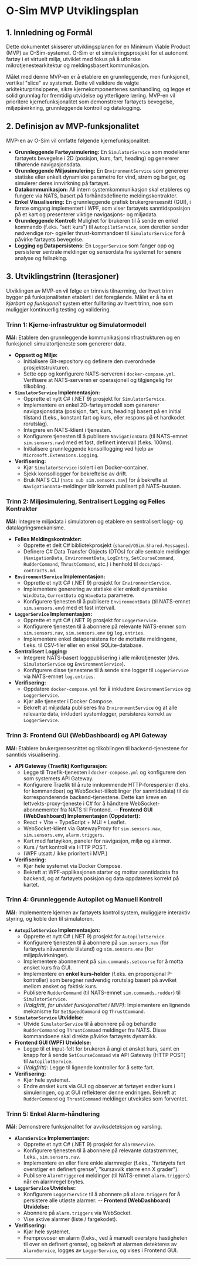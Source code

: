 # O-Sim MVP Utviklingsplan

## 1. Innledning og Formål

Dette dokumentet skisserer utviklingsplanen for en Minimum Viable Product (MVP) av O-Sim-systemet. O-Sim er et simuleringsprosjekt for et autonomt fartøy i et virtuelt miljø, utviklet med fokus på å utforske mikrotjenestearkitektur og meldingsbasert kommunikasjon.

Målet med denne MVP-en er å etablere en grunnleggende, men funksjonell, vertikal "slice" av systemet. Dette vil validere de valgte arkitekturprinsippene, sikre kjernekomponentenes samhandling, og legge et solid grunnlag for fremtidig utvidelse og ytterligere læring. MVP-en vil prioritere kjernefunksjonalitet som demonstrerer fartøyets bevegelse, miljøpåvirkning, grunnleggende kontroll og datalogging.

## 2. Definisjon av MVP-funksjonalitet

MVP-en av O-Sim vil omfatte følgende kjernefunksjonalitet:

- **Grunnleggende Fartøysimulering:** En `SimulatorService` som modellerer fartøyets bevegelse i 2D (posisjon, kurs, fart, heading) og genererer tilhørende navigasjonsdata.
- **Grunnleggende Miljøsimulering:** En `EnvironmentService` som genererer statiske eller enkelt dynamiske parametre for vind, strøm og bølger, og simulerer deres innvirkning på fartøyet.
- **Datakommunikasjon:** All intern systemkommunikasjon skal etableres og fungere via NATS, basert på forhåndsdefinerte meldingskontrakter.
- **Enkel Visualisering:** En grunnleggende grafisk brukergrensesnitt (GUI), i første omgang implementert i WPF, som viser fartøyets sanntidsposisjon på et kart og presenterer viktige navigasjons- og miljødata.
- **Grunnleggende Kontroll:** Mulighet for brukeren til å sende en enkel kommando (f.eks. "sett kurs") til `AutopilotService`, som deretter sender nødvendige ror- og/eller thrust-kommandoer til `SimulatorService` for å påvirke fartøyets bevegelse.
- **Logging og Datapersistens:** En `LoggerService` som fanger opp og persisterer sentrale meldinger og sensordata fra systemet for senere analyse og feilsøking.

## 3. Utviklingstrinn (Iterasjoner)

Utviklingen av MVP-en vil følge en trinnvis tilnærming, der hvert trinn bygger på funksjonaliteten etablert i det foregående. Målet er å ha et _kjørbart og funksjonelt_ system etter fullføring av hvert trinn, noe som muliggjør kontinuerlig testing og validering.

### Trinn 1: Kjerne-infrastruktur og Simulatormodell

**Mål:** Etablere den grunnleggende kommunikasjonsinfrastrukturen og en funksjonell simulatortjeneste som genererer data.

- **Oppsett og Miljø:**
  - Initialisere Git-repository og definere den overordnede prosjektstrukturen.
  - Sette opp og konfigurere NATS-serveren i `docker-compose.yml`. Verifisere at NATS-serveren er operasjonell og tilgjengelig for tilkobling.
- **`SimulatorService` Implementasjon:**
  - Opprette et nytt C# (.NET 9) prosjekt for `SimulatorService`.
  - Implementere en enkel 2D-fartøysmodell som genererer navigasjonsdata (posisjon, fart, kurs, heading) basert på en initial tilstand (f.eks., konstant fart og kurs, eller respons på et hardkodet rorutslag).
  - Integrere en NATS-klient i tjenesten.
  - Konfigurere tjenesten til å publisere `NavigationData` (til NATS-emnet `sim.sensors.nav`) med et fast, definert intervall (f.eks. 100ms).
  - Initialisere grunnleggende konsolllogging ved hjelp av `Microsoft.Extensions.Logging`.
- **Verifisering:**
  - Kjør `SimulatorService` isolert i en Docker-container.
  - Sjekk konsolllogger for bekreftelse av drift.
  - Bruk NATS CLI (`nats sub sim.sensors.nav`) for å bekrefte at `NavigationData`-meldinger blir korrekt publisert på NATS-bussen.

### Trinn 2: Miljøsimulering, Sentralisert Logging og Felles Kontrakter

**Mål:** Integrere miljødata i simulatoren og etablere en sentralisert logg- og datalagringsmekanisme.

- **Felles Meldingskontrakter:**
  - Opprette et delt C# bibliotekprosjekt (`shared/OSim.Shared.Messages`).
  - Definere C# Data Transfer Objects (DTOs) for alle sentrale meldinger (`NavigationData`, `EnvironmentData`, `LogEntry`, `SetCourseCommand`, `RudderCommand`, `ThrustCommand`, etc.) i henhold til `docs/api-contracts.md`.
- **`EnvironmentService` Implementasjon:**
  - Opprette et nytt C# (.NET 9) prosjekt for `EnvironmentService`.
  - Implementere generering av statiske eller enkelt dynamiske `WindData`, `CurrentData` og `WaveData` parametre.
  - Konfigurere tjenesten til å publisere `EnvironmentData` (til NATS-emnet `sim.sensors.env`) med et fast intervall.
- **`LoggerService` Implementasjon:**
  - Opprette et nytt C# (.NET 9) prosjekt for `LoggerService`.
  - Konfigurere tjenesten til å abonnere på relevante NATS-emner som `sim.sensors.nav`, `sim.sensors.env` og `log.entries`.
  - Implementere enkel datapersistens for de mottatte meldingene, f.eks. til CSV-filer eller en enkel SQLite-database.
- **Sentralisert Logging:**
  - Integrere NATS-basert loggpublisering i alle mikrotjenester (dvs. `SimulatorService` og `EnvironmentService`).
  - Konfigurere disse tjenestene til å sende sine logger til `LoggerService` via NATS-emnet `log.entries`.
- **Verifisering:**
  - Oppdatere `docker-compose.yml` for å inkludere `EnvironmentService` og `LoggerService`.
  - Kjør alle tjenester i Docker Compose.
  - Bekreft at miljødata publiseres fra `EnvironmentService` og at alle relevante data, inkludert systemlogger, persisteres korrekt av `LoggerService`.

### Trinn 3: Frontend GUI (WebDashboard) og API Gateway

**Mål:** Etablere brukergrensesnittet og tilkoblingen til backend-tjenestene for sanntids visualisering.

- **API Gateway (Traefik) Konfigurasjon:**
  - Legge til Traefik-tjenesten i `docker-compose.yml` og konfigurere den som systemets API Gateway.
  - Konfigurere Traefik til å rute innkommende HTTP-forespørsler (f.eks. for kommandoer) og WebSocket-tilkoblinger (for sanntidsdata) til de korresponderende backend-tjenestene. Dette kan kreve en lettvekts-proxy-tjeneste i C# for å håndtere WebSocket-abonnementer fra NATS til Frontend.
    -- **Frontend GUI (WebDashboard) Implementasjon (Oppdatert):**
  - React + Vite + TypeScript + MUI + Leaflet.
  - WebSocket-klient via GatewayProxy for `sim.sensors.nav`, `sim.sensors.env`, `alarm.triggers`.
  - Kart med fartøyikon, paneler for navigasjon, miljø og alarmer.
  - Kurs / fart kontroll via HTTP POST.
  - (WPF utsatt / ikke prioritert i MVP.)
- **Verifisering:**
  - Kjør hele systemet via Docker Compose.
  - Bekreft at WPF-applikasjonen starter og mottar sanntidsdata fra backend, og at fartøyets posisjon og data oppdateres korrekt på kartet.

### Trinn 4: Grunnleggende Autopilot og Manuell Kontroll

**Mål:** Implementere kjernen av fartøyets kontrollsystem, muliggjøre interaktiv styring, og koble den til simulatoren.

- **`AutopilotService` Implementasjon:**
  - Opprette et nytt C# (.NET 9) prosjekt for `AutopilotService`.
  - Konfigurere tjenesten til å abonnere på `sim.sensors.nav` (for fartøyets nåværende tilstand) og `sim.sensors.env` (for miljøpåvirkninger).
  - Implementere abonnement på `sim.commands.setcourse` for å motta ønsket kurs fra GUI.
  - Implementere en **enkel kurs-holder** (f.eks. en proporsjonal P-kontroller) som beregner nødvendig rorutslag basert på avviket mellom ønsket og faktisk kurs.
  - Publisere `RudderCommand` (til NATS-emnet `sim.commands.rudder`) til `SimulatorService`.
  - _(Valgfritt, for utvidet funksjonalitet i MVP)_: Implementere en lignende mekanisme for `SetSpeedCommand` og `ThrustCommand`.
- **`SimulatorService` Utvidelse:**
  - Utvide `SimulatorService` til å abonnere på og behandle `RudderCommand` og `ThrustCommand` meldinger fra NATS. Disse kommandoene skal direkte påvirke fartøyets dynamikk.
- **Frontend GUI (WPF) Utvidelse:**
  - Legge til et input-felt for brukeren å angi et ønsket kurs, samt en knapp for å sende `SetCourseCommand` via API Gateway (HTTP POST) til `AutopilotService`.
  - _(Valgfritt)_: Legge til lignende kontroller for å sette fart.
- **Verifisering:**
  - Kjør hele systemet.
  - Endre ønsket kurs via GUI og observer at fartøyet endrer kurs i simuleringen, og at GUI reflekterer denne endringen. Bekreft at `RudderCommand` og `ThrustCommand` meldinger utveksles som forventet.

### Trinn 5: Enkel Alarm-håndtering

**Mål:** Demonstrere funksjonalitet for avviksdeteksjon og varsling.

- **`AlarmService` Implementasjon:**
  - Opprette et nytt C# (.NET 9) prosjekt for `AlarmService`.
  - Konfigurere tjenesten til å abonnere på relevante datastrømmer, f.eks., `sim.sensors.nav`.
  - Implementere en eller flere enkle alarmregler (f.eks., "fartøyets fart overstiger en definert grense", "kursavvik større enn X grader").
  - Publisere `AlarmTriggered` meldinger (til NATS-emnet `alarm.triggers`) når en alarmregel brytes.
- **`LoggerService` Utvidelse:**
  - Konfigurere `LoggerService` til å abonnere på `alarm.triggers` for å persistere alle utløste alarmer.
    -- **Frontend (WebDashboard) Utvidelse:**
  - Abonnere på `alarm.triggers` via WebSocket.
  - Vise aktive alarmer (liste / fargekodet).
- **Verifisering:**
  - Kjør hele systemet.
  - Fremprovoser en alarm (f.eks., ved å manuelt overstyre hastigheten til over en definert grense), og bekreft at alarmen detekteres av `AlarmService`, logges av `LoggerService`, og vises i Frontend GUI.

---
